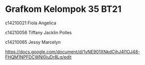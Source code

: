 # Grafkom Kelompok 35 BT21


c14210021 Fiola Angelica

c14210056 Tiffany Jacklin Polles

c14210065 Jessy Marcelyn


https://docs.google.com/document/d/1yNE901XNkdCjhJ4I1OJ48-FHQM1NPFDCWNl0iuDr8Lg/edit
